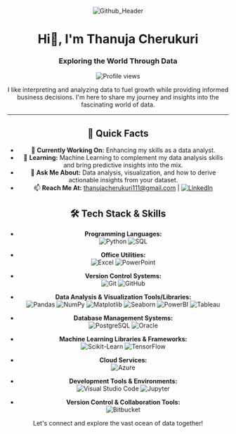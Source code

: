 <div align="center">

![Github_Header](https://github.com/Thanu-Cherukuri/Thanu-Cherukuri/assets/112831076/cde20d72-2ae7-4421-b7eb-75a26b176b2a)


# Hi👋, I'm Thanuja Cherukuri

### Exploring the World Through Data

![Profile views](https://komarev.com/ghpvc/?username=Thanu-Cherukuri)

I like interpreting and analyzing data to fuel growth while providing informed business decisions. I'm here to share my journey and insights into the fascinating world of data.

---

## 📌 Quick Facts

- 🔭 **Currently Working On:** Enhancing my skills as a data analyst.
- 🌱 **Learning:** Machine Learning to complement my data analysis skills and bring predictive insights into the mix.
- 💬 **Ask Me About:** Data analysis, visualization, and how to derive actionable insights from your dataset.
- 📫 **Reach Me At:** thanujacherukuri111@gmail.com | [![LinkedIn](https://img.shields.io/badge/LinkedIn-Thanuja%20Cherukuri-blue?style=flat&logo=linkedin)](https://www.linkedin.com/in/thanuja-c-482801186/)

## 🛠 Tech Stack & Skills

- **Programming Languages:**  
![Python](https://img.shields.io/badge/-Python-3776AB?style=flat-square&logo=Python&logoColor=white)  ![SQL](https://img.shields.io/badge/-SQL-4479A1?style=flat-square&logo=MySQL&logoColor=white)  

- **Office Utilities:**  
![Excel](https://img.shields.io/badge/-Excel-217346?style=flat-square&logo=microsoft-excel&logoColor=white)  ![PowerPoint](https://img.shields.io/badge/-PowerPoint-B7472A?style=flat-square&logo=microsoft-powerpoint&logoColor=white)  

- **Version Control Systems:**  
![Git](https://img.shields.io/badge/-Git-F05032?style=flat-square&logo=git&logoColor=white)  ![GitHub](https://img.shields.io/badge/-GitHub-181717?style=flat-square&logo=github&logoColor=white)  

- **Data Analysis & Visualization Tools/Libraries:**  
![Pandas](https://img.shields.io/badge/-Pandas-150458?style=flat-square&logo=pandas&logoColor=white)  ![NumPy](https://img.shields.io/badge/-NumPy-013243?style=flat-square&logo=numpy&logoColor=white)  ![Matplotlib](https://img.shields.io/badge/-Matplotlib-FFA07A?style=flat-square&logoColor=white)  ![Seaborn](https://img.shields.io/badge/-Seaborn-77ACF1?style=flat-square&logoColor=white)  ![PowerBI](https://img.shields.io/badge/-Power%20BI-F2C811?style=flat-square&logo=Power-BI&logoColor=black)  ![Tableau](https://img.shields.io/badge/-Tableau-E97627?style=flat-square&logo=Tableau&logoColor=white)  

- **Database Management Systems:**  
![PostgreSQL](https://img.shields.io/badge/-PostgreSQL-336791?style=flat-square&logo=postgresql&logoColor=white)  ![Oracle](https://img.shields.io/badge/-Oracle-F80000?style=flat-square&logo=Oracle&logoColor=white)  

- **Machine Learning Libraries & Frameworks:**  
![Scikit-Learn](https://img.shields.io/badge/-Scikit%20Learn-F7931E?style=flat-square&logo=scikit-learn&logoColor=white)  ![TensorFlow](https://img.shields.io/badge/-TensorFlow-FF6F00?style=flat-square&logo=TensorFlow&logoColor=white)  

- **Cloud Services:**  
![Azure](https://img.shields.io/badge/-Microsoft%20Azure-0089D6?style=flat-square&logo=microsoft-azure&logoColor=white)  

- **Development Tools & Environments:**  
![Visual Studio Code](https://img.shields.io/badge/-Visual%20Studio%20Code-007ACC?style=flat-square&logo=visual-studio-code&logoColor=white)  ![Jupyter](https://img.shields.io/badge/-Jupyter-F37626?style=flat-square&logo=jupyter&logoColor=white)  

- **Version Control & Collaboration Tools:**  
![Bitbucket](https://img.shields.io/badge/-Bitbucket-0052CC?style=flat-square&logo=bitbucket&logoColor=white)

Let's connect and explore the vast ocean of data together!

</div>
